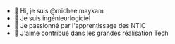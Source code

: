 - 👋 Hi, je suis @michee maykam
- 👀 Je suis ingénieurlogiciel 
- 🌱 Je passionné par l'apprentissage des NTIC
- 💞️ J'aime contribué dans les grandes réalisation Tech 

<!---
mthweb/Michée MAYKAM is a ✨ special ✨ repository because its `README.md` (this file) appears on your GitHub profile.
You can click the Preview link to take a look at your changes.
--->
